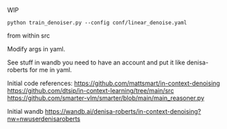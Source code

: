 WIP

```
python train_denoiser.py --config conf/linear_denoise.yaml
```
from within src

Modify args in yaml.

See stuff in wandb you need to have an account and put it like denisa-roberts for me in yaml.

Initial code references:
https://github.com/mattsmart/in-context-denoising
https://github.com/dtsip/in-context-learning/tree/main/src
https://github.com/smarter-vlm/smarter/blob/main/main_reasoner.py

Initial wandb
https://wandb.ai/denisa-roberts/in-context-denoising?nw=nwuserdenisaroberts